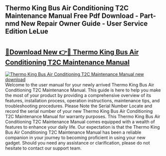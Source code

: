 ## Thermo King Bus Air Conditioning T2C Maintenance Manual Free Pdf Download - Part-nmd New Repair Owner Guide - User Service Edition LeLue

# <h2><a href="http://bc60184.oget.top/?id=Thermo+King+Bus+Air+Conditioning+T2C+Maintenance+Manual">🔗Download New 👉🔴 Thermo King Bus Air Conditioning T2C Maintenance Manual</a></h2>

[![Thermo King Bus Air Conditioning T2C Maintenance Manual new download](https://i.imgur.com/5g1atiW.png)](http://bc60184.oget.top/?id=Thermo+King+Bus+Air+Conditioning+T2C+Maintenance+Manual)
Welcome to the user manual for your newly arrived Thermo King Bus Air Conditioning T2C Maintenance Manual. This guide is here to help you make the most of your product by providing a comprehensive overview of its features, installation process, operation instructions, maintenance tips, and troubleshooting procedures. Please Note the Serial Number Locate and record the serial number of your new Thermo King Bus Air Conditioning T2C Maintenance Manual for warranty purposes. This Thermo King Bus Air Conditioning T2C Maintenance Manual comes equipped with a wealth of features to enhance your daily life. Our expectation is that the Thermo King Bus Air Conditioning T2C Maintenance Manual has been a reliable companion in your journey to becoming proficient in using your new gadget. Should you need any assistance or clarification, please do not hesitate to contact our support team.
